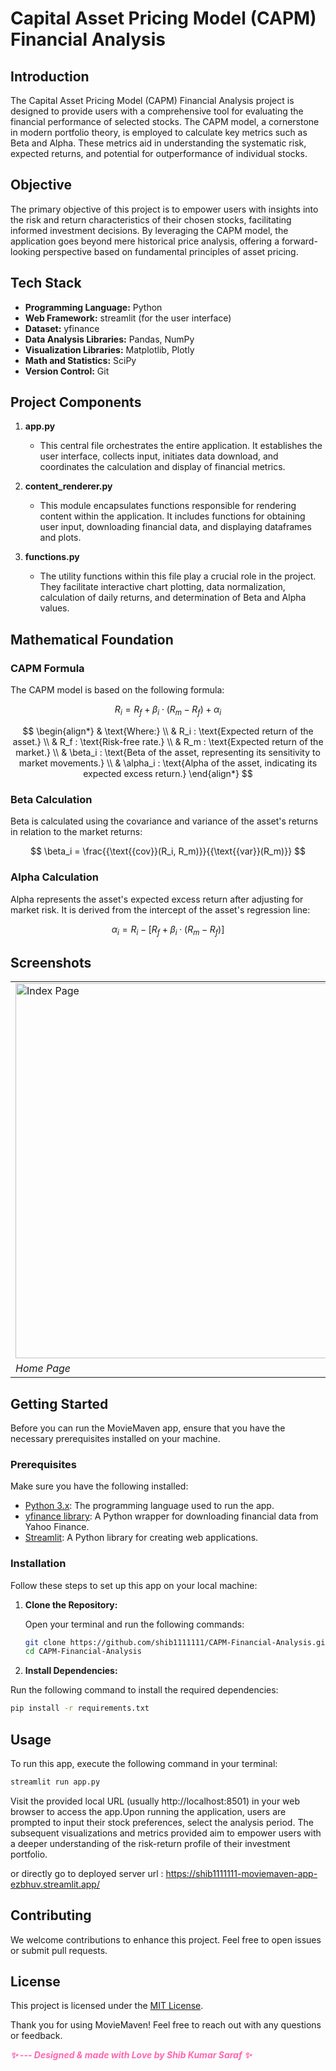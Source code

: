 # Capital Asset Pricing Model (CAPM) Financial Analysis

## Introduction

The Capital Asset Pricing Model (CAPM) Financial Analysis project is designed to provide users with a comprehensive tool for evaluating the financial performance of selected stocks. The CAPM model, a cornerstone in modern portfolio theory, is employed to calculate key metrics such as Beta and Alpha. These metrics aid in understanding the systematic risk, expected returns, and potential for outperformance of individual stocks.

## Objective

The primary objective of this project is to empower users with insights into the risk and return characteristics of their chosen stocks, facilitating informed investment decisions. By leveraging the CAPM model, the application goes beyond mere historical price analysis, offering a forward-looking perspective based on fundamental principles of asset pricing.


## Tech Stack

- **Programming Language:** Python
- **Web Framework:** streamlit (for the user interface)
- **Dataset:** yfinance
- **Data Analysis Libraries:** Pandas, NumPy
- **Visualization Libraries:** Matplotlib, Plotly
- **Math and Statistics:** SciPy
- **Version Control:** Git

## Project Components

1. **app.py**
   - This central file orchestrates the entire application. It establishes the user interface, collects input, initiates data download, and coordinates the calculation and display of financial metrics.

2. **content_renderer.py**
   - This module encapsulates functions responsible for rendering content within the application. It includes functions for obtaining user input, downloading financial data, and displaying dataframes and plots.

3. **functions.py**
   - The utility functions within this file play a crucial role in the project. They facilitate interactive chart plotting, data normalization, calculation of daily returns, and determination of Beta and Alpha values.

## Mathematical Foundation

### CAPM Formula

The CAPM model is based on the following formula:

$$
R_i = R_f + \beta_i \cdot (R_m - R_f) + \alpha_i
$$

$$
\begin{align*}
& \text{Where:} \\
& R_i : \text{Expected return of the asset.} \\
& R_f : \text{Risk-free rate.} \\
& R_m : \text{Expected return of the market.} \\
& \beta_i : \text{Beta of the asset, representing its sensitivity to market movements.} \\
& \alpha_i : \text{Alpha of the asset, indicating its expected excess return.}
\end{align*}
$$



### Beta Calculation

Beta is calculated using the covariance and variance of the asset's returns in relation to the market returns:

$$ \beta_i = \frac{{\text{{cov}}(R_i, R_m)}}{{\text{{var}}(R_m)}} $$

### Alpha Calculation

Alpha represents the asset's expected excess return after adjusting for market risk. It is derived from the intercept of the asset's regression line:

$$ \alpha_i = R_i - [R_f + \beta_i \cdot (R_m - R_f)] $$

## Screenshots


<table align="center">
  <tr>
    <td><img src="screenshots/index_page.jpg" alt="Index Page" width="800" height="600"/></td>
  </tr>
  <tr>
    <td><em>Home Page</em></td>
  </tr>
</table>



## Getting Started

Before you can run the MovieMaven app, ensure that you have the necessary prerequisites installed on your machine.

### Prerequisites

Make sure you have the following installed:

- [Python 3.x](https://www.python.org/downloads/): The programming language used to run the app.
- [yfinance library](https://pypi.org/project/yfinance/): A Python wrapper for downloading financial data from Yahoo Finance.
- [Streamlit](https://streamlit.io/): A Python library for creating web applications.


### Installation

Follow these steps to set up this app on your local machine: 

1. **Clone the Repository:**

   Open your terminal and run the following commands:

   ```bash
   git clone https://github.com/shib1111111/CAPM-Financial-Analysis.git
   cd CAPM-Financial-Analysis

   ```

2. **Install Dependencies:**

Run the following command to install the required dependencies:

```bash
pip install -r requirements.txt
  ```

## Usage
To run this app, execute the following command in your terminal:
```bash
streamlit run app.py  
```
Visit the provided local URL (usually http://localhost:8501) in your web browser to access the app.Upon running the application, users are prompted to input their stock preferences, select the analysis period. The subsequent visualizations and metrics provided aim to empower users with a deeper understanding of the risk-return profile of their investment portfolio.


or directly go to deployed server url : https://shib1111111-moviemaven-app-ezbhuv.streamlit.app/


## Contributing

We welcome contributions to enhance this project. Feel free to open issues or submit pull requests.

## License

This project is licensed under the [MIT License](LICENSE).

Thank you for using MovieMaven! Feel free to reach out with any questions or feedback.

<em style="color: #ff66b2; font-weight: bold;">✨ --- Designed & made with Love by Shib Kumar Saraf ✨</em>
